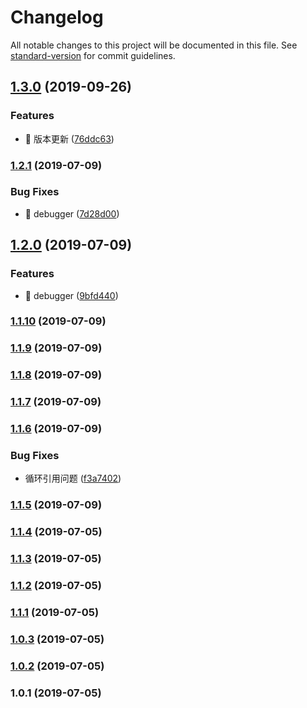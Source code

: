 # Changelog

All notable changes to this project will be documented in this file. See [standard-version](https://github.com/conventional-changelog/standard-version) for commit guidelines.

## [1.3.0](https://10.0.3.254///compare/v1.2.1...v1.3.0) (2019-09-26)


### Features

* 🎸 版本更新 ([76ddc63](https://10.0.3.254///commit/76ddc63))



### [1.2.1](https://10.0.3.254///compare/v1.2.0...v1.2.1) (2019-07-09)


### Bug Fixes

* 🐛 debugger ([7d28d00](https://10.0.3.254///commit/7d28d00))



## [1.2.0](https://10.0.3.254///compare/v1.1.10...v1.2.0) (2019-07-09)


### Features

* 🎸 debugger ([9bfd440](https://10.0.3.254///commit/9bfd440))



### [1.1.10](https://10.0.3.254///compare/v1.1.9...v1.1.10) (2019-07-09)



### [1.1.9](https://10.0.3.254///compare/v1.1.8...v1.1.9) (2019-07-09)



### [1.1.8](https://10.0.3.254///compare/v1.1.7...v1.1.8) (2019-07-09)



### [1.1.7](https://10.0.3.254///compare/v1.1.6...v1.1.7) (2019-07-09)



### [1.1.6](https://10.0.3.254///compare/v1.1.5...v1.1.6) (2019-07-09)


### Bug Fixes

* 循环引用问题 ([f3a7402](https://10.0.3.254///commit/f3a7402))



### [1.1.5](https://10.0.3.254///compare/v1.1.4...v1.1.5) (2019-07-09)



### [1.1.4](https://10.0.3.254///compare/v1.1.3...v1.1.4) (2019-07-05)



### [1.1.3](https://10.0.3.254///compare/v1.1.2...v1.1.3) (2019-07-05)



### [1.1.2](https://10.0.3.254///compare/v1.1.1...v1.1.2) (2019-07-05)



### [1.1.1](https://10.0.3.254///compare/v1.0.3...v1.1.1) (2019-07-05)



### [1.0.3](https://10.0.3.254///compare/v1.0.2...v1.0.3) (2019-07-05)



### [1.0.2](https://10.0.3.254///compare/v1.0.1...v1.0.2) (2019-07-05)



### 1.0.1 (2019-07-05)
